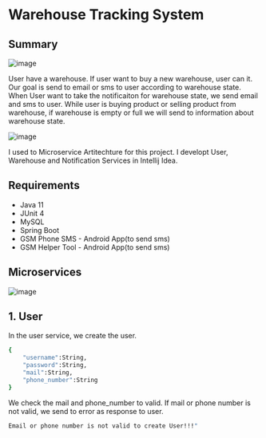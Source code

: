 # Warehouse Tracking System

## Summary

![image](https://user-images.githubusercontent.com/70032540/183904821-a1230ab5-ef8b-4ebc-bf51-9af984e31462.png)

User have a warehouse. If user want to buy a new warehouse, user can it. Our goal is send to email or sms to user according to warehouse state. When User want to take the notificaiton for warehouse state, we send email and sms to user. While user is buying product or selling product from warehouse, if warehouse is empty or full we will send to information about warehouse state. 

![image](https://user-images.githubusercontent.com/70032540/183908391-fd2a4ff5-7fc7-4d45-8aa8-d366651cb77a.png)

I used to Microservice Artitechture for this project. I developt User, Warehouse and Notification Services in Intellij Idea.

## Requirements
- Java 11
- JUnit 4
- MySQL
- Spring Boot
- GSM Phone SMS - Android App(to send sms)
- GSM Helper Tool - Android App(to send sms)

## Microservices

![image](https://user-images.githubusercontent.com/70032540/183912028-3d89a4df-9b6f-4088-95e9-f95bdb809e88.png)

## 1. User

In the user service, we create the user.

```sh
{
    "username":String,
    "password":String,
    "mail":String,
    "phone_number":String
}
```

We check the mail and phone_number to valid. If mail or phone number is not valid, we send to error as response to user.

```sh
Email or phone number is not valid to create User!!!"
```




